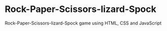 # Rock-Paper-Scissors-lizard-Spock
 Rock-Paper-Scissors-lizard-Spock game using HTML, CSS and JavaScript
